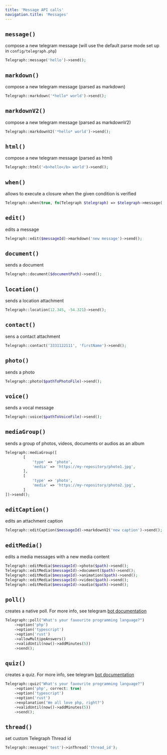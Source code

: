 ```yaml
---
title: 'Message API calls'
navigation.title: 'Messages'
---
```



## `message()`

compose a new telegram message (will use the default parse mode set up in `config/telegraph.php`)

```php
Telegraph::message('hello')->send();
```



## `markdown()`

compose a new telegram message (parsed as markdown)

```php
Telegraph::markdown('*hello* world')->send();
```

## `markdownV2()`

compose a new telegram message (parsed as markdownV2)

```php
Telegraph::markdownV2('*hello* world')->send();
```


## `html()`

compose a new telegram message (parsed as html)

```php
Telegraph::html('<b>hello</b> world')->send();
```

## `when()`

allows to execute a closure when the given condition is verified

```php
Telegraph::when(true, fn(Telegraph $telegraph) => $telegraph->message('conditional message')->send());
```



## `edit()`

edits a message

```php
Telegraph::edit($messageId)->markdown('new message')->send();
```



## `document()`

sends a document

```php
Telegraph::document($documentPath)->send();
```

## `location()`

sends a location attachment

```php
Telegraph::location(12.345, -54.321)->send();
```

## `contact()`

sens a contact attachment

```php
Telegraph::contact('3331122111', 'firstName')->send();
```

## `photo()`

sends a photo

```php
Telegraph::photo($pathToPhotoFile)->send();
```

## `voice()`

sends a vocal message

```php
Telegraph::voice($pathToVoiceFile)->send();
```

## `mediaGroup()`

sends a group of photos, videos, documents or audios as an album

```php
Telegraph::mediaGroup([
        [
            'type' => 'photo',
            'media' => 'https://my-repository/photo1.jpg',
        ],
        [
            'type' => 'photo',
            'media' => 'https://my-repository/photo2.jpg',
        ]              
])->send();
```



## `editCaption()`

edits an attachment caption

```php
Telegraph::editCaption($messageId)->markdownV2('new caption')->send();
```

## `editMedia()`

edits a media messages with a new media content

```php
Telegraph::editMedia($messageId)->photo($path)->send();
Telegraph::editMedia($messageId)->document($path)->send();
Telegraph::editMedia($messageId)->animation($path)->send();
Telegraph::editMedia($messageId)->video($path)->send();
Telegraph::editMedia($messageId)->audio($path)->send();
```


## `poll()`

creates a native poll. For more info, see telegram [bot documentation](https://core.telegram.org/bots/api#sendpoll)

```php
Telegraph::poll("What's your favourite programming language?")
    ->option('php')
    ->option('typescript')
    ->option('rust')
    ->allowMultipeAnswers()
    ->validUntil(now()->addMinutes(5))
    ->send();
```

## `quiz()`

creates a quiz. For more info, see telegram [bot documentation](https://core.telegram.org/bots/api#sendpoll)

```php
Telegraph::quiz("What's your favourite programming language?")
    ->option('php', correct: true)
    ->option('typescript')
    ->option('rust')
    ->explanation('We all love php, right?')
    ->validUntil(now()->addMinutes(5))
    ->send();
```


## `thread()`

set custom Telegraph Thread id

```php
Telegraph::message('test')->inThread('thread_id');
```
